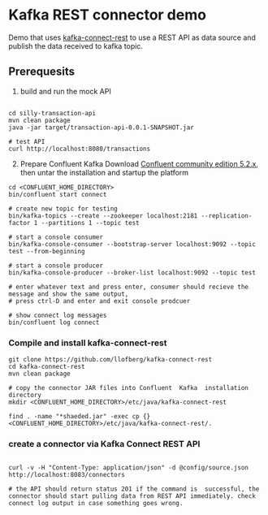 # Kafka REST connector demo

Demo that uses [kafka-connect-rest](https://github.com/llofberg/kafka-connect-rest) to use a REST API as data source and publish the data received to kafka topic.

## Prerequesits

1. build and run the mock API
```$shell

cd silly-transaction-api
mvn clean package
java -jar target/transaction-api-0.0.1-SNAPSHOT.jar

# test API
curl http://localhost:8080/transactions

```

2. Prepare Confluent Kafka
 Download [Confluent community edition 5.2.x](http://packages.confluent.io/archive/5.2/confluent-community-5.2.2-2.11.tar.gz), then untar the installation and startup the platform

```$shell
cd <CONFLUENT_HOME_DIRECTORY>
bin/confluent start connect

# create new topic for testing
bin/kafka-topics --create --zookeeper localhost:2181 --replication-factor 1 --partitions 1 --topic test

# start a console consumer
bin/kafka-console-consumer --bootstrap-server localhost:9092 --topic test --from-beginning

# start a console producer
bin/kafka-console-producer --broker-list localhost:9092 --topic test

# enter whatever text and press enter, consumer should recieve the message and show the same output, 
# press ctrl-D and enter and exit console prodcuer

# show connect log messages
bin/confluent log connect

```

### Compile and install kafka-connect-rest 

```$shell
git clone https://github.com/llofberg/kafka-connect-rest
cd kafka-connect-rest
mvn clean package

# copy the connector JAR files into Confluent  Kafka  installation directory
mkdir <CONFLUENT_HOME_DIRECTORY>/etc/java/kafka-connect-rest

find . -name "*shaeded.jar" -exec cp {} <CONFLUENT_HOME_DIRECTORY>/etc/java/kafka-connect-rest/.

```
 
### create a connector via Kafka Connect REST API
```$shell

curl -v -H "Content-Type: application/json" -d @config/source.json http://localhost:8083/connectors

# the API should return status 201 if the command is  successful, the connector should start pulling data from REST API immediately. check connect log output in case something goes wrong.

```




